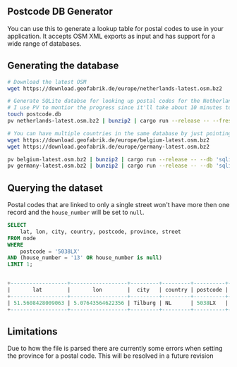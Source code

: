 Postcode DB Generator
---------------------

You can use this to generate a lookup table for postal codes to use in your application. 
It accepts OSM XML exports as input and has support for a wide range of databases.

## Generating the database

```sh
# Download the latest OSM 
wget https://download.geofabrik.de/europe/netherlands-latest.osm.bz2

# Generate SQLite databse for looking up postal codes for the Netherlands
# I use PV to montior the progress since it'll take about 10 minutes to import the Netherlands on an M1 Macbook
touch postcode.db
pv netherlands-latest.osm.bz2 | bunzip2 | cargo run --release -- --fresh --db 'sqlite://postcode.db'

# You can have multiple countries in the same database by just pointing it at the same database
wget https://download.geofabrik.de/europe/belgium-latest.osm.bz2
wget https://download.geofabrik.de/europe/germany-latest.osm.bz2

pv belgium-latest.osm.bz2 | bunzip2 | cargo run --release -- --db 'sqlite://postcode.db'
pv germany-latest.osm.bz2 | bunzip2 | cargo run --release -- --db 'sqlite://postcode.db'
```

## Querying the dataset
Postal codes that are linked to only a single street won't have more then one record and the `house_number` will be set to `null`.

```SQL
SELECT
    lat, lon, city, country, postcode, province, street
FROM node
WHERE 
    postcode = '5038LX'
AND (house_number = '13' OR house_number is null)
LIMIT 1;


+------------------+------------------+---------+---------+----------+---------------+---------------+
|       lat        |       lon        |  city   | country | postcode | province      |    street     |
+------------------+------------------+---------+---------+----------+---------------+---------------+
| 51.5608428009063 | 5.07643564622356 | Tilburg | NL      | 5038LX   | Noord-Brabant | Talent Square |
+------------------+------------------+---------+---------+----------+---------------+---------------+
```

## Limitations
Due to how the file is parsed there are currently some errors when setting the province for a postal code.
This will be resolved in a future revision
